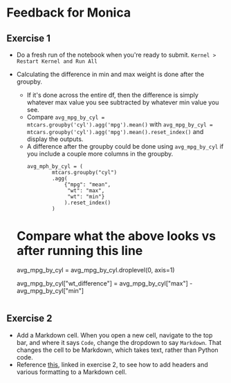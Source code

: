 # Feedback for Monica

## Exercise 1
* Do a fresh run of the notebook when you're ready to submit. `Kernel > Restart Kernel and Run All` 
* Calculating the difference in min and max weight is done after the groupby.
   * If it's done across the entire df, then the difference is simply whatever max value you see subtracted by whatever min value you see.
   * Compare `avg_mpg_by_cyl = mtcars.groupby('cyl').agg('mpg').mean()` with `avg_mpg_by_cyl = mtcars.groupby('cyl').agg('mpg').mean().reset_index()` and display the outputs.
   * A difference after the groupby could be done using `avg_mpg_by_cyl` if you include a couple more columns in the groupby.
      ```
      avg_mph_by_cyl = (
              mtcars.groupby("cyl")
              .agg(
                  {"mpg": "mean",
                   "wt": "max",
                   "wt": "min"}
                  ).reset_index()
              )
      
    # Compare what the above looks vs after running this line
    avg_mpg_by_cyl = avg_mpg_by_cyl.droplevel(0, axis=1)
    
    avg_mpg_by_cyl["wt_difference"] = avg_mpg_by_cyl["max"] - avg_mpg_by_cyl["min"]
    ```

## Exercise 2
* Add a Markdown cell. When you open a new cell, navigate to the top bar, and where it says `Code`, change the dropdown to say `Markdown`. That changes the cell to be Markdown, which takes text, rather than Python code.
* Reference [this](https://www.datacamp.com/tutorial/markdown-in-jupyter-notebook), linked in exercise 2, to see how to add headers and various formatting to a Markdown cell.

